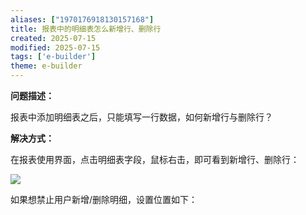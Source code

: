 ```yaml
---
aliases: ["1970176918130157168"]
title: 报表中的明细表怎么新增行、删除行
created: 2025-07-15
modified: 2025-07-15
tags: ['e-builder']
theme: e-builder
---
```


**问题描述：**

报表中添加明细表之后，只能填写一行数据，如何新增行与删除行？

**解决方式：**

在报表使用界面，点击明细表字段，鼠标右击，即可看到新增行、删除行：

![](https://myhelpdoc.oss-cn-heyuan.aliyuncs.com/mdimages/2c4bccd1696ea73f45e003aeaffaac0b.jpg)

如果想禁止用户新增/删除明细，设置位置如下：


